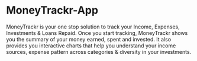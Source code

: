 # MoneyTrackr-App
MoneyTrackr is your one stop solution to track your Income, Expenses, Investments &amp; Loans Repaid. Once you start tracking, MoneyTrackr shows you the summary of your money earned, spent and invested. It also provides you interactive charts that help you understand your income sources, expense pattern across categories &amp; diversity in your investments.

